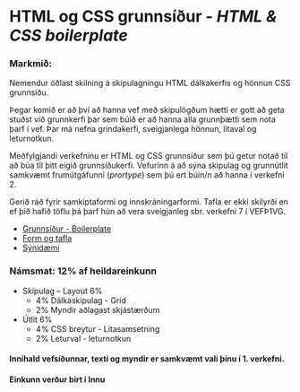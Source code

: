 # HTML og CSS grunnsíður - _HTML & CSS boilerplate_

### Markmið:
Nemendur öðlast skilning á skipulagningu HTML dálkakerfis og hönnun CSS grunnsíðu.

Þegar komið er að því að hanna vef með skipulögðum hætti er gott að geta stuðst við grunnkerfi þar sem búið er að hanna alla grunnþætti sem nota þarf í vef. Þar má nefna grindakerfi, sveigjanlega hönnun, litaval og leturnotkun. 

Meðfylgjandi verkefninu er HTML og CSS grunnsíður sem þú getur notað til að búa til þitt eigið grunnsíðukerfi. Vefurinn á að sýna skipulag og grunnútlit samkvæmt frumútgáfunni (_prortype_) sem þú ert búin/n að hanna í verkefni 2. 

Gerið ráð fyrir samkiptaformi og innskráningarformi. Tafla er ekki skilyrði en ef þið hafið töflu þá þarf hún að vera sveigjanleg sbr. verkefni 7 í VEFÞ1VG.

* [Grunnsíður - Boilerplate](Námsefni-3/)
* [Form og tafla](Námsefni-3/tafla-form.md)
* [Sýnidæmi](https://vefhonnun.github.io/synidaemi/verkefni-3/)

### Námsmat:  12% af heildareinkunn

* Skipulag – Layout			6%	
  * 4% Dálkaskipulag - Grid 
  *	2% Myndir aðlagast skjástærðum
* Útlit					6%
  * 4% CSS breytur - Litasamsetning
  * 2% Leturval - leturnotkun	

#### Innihald vefsíðunnar, texti og myndir er samkvæmt vali þínu í 1. verkefni. 

#### Einkunn verður birt í Innu
